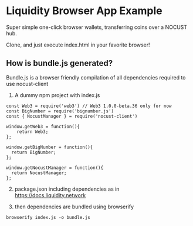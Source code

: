 # Liquidity Browser App Example

Super simple one-click browser wallets, transferring coins over a NOCUST hub.

Clone, and just execute index.html in your favorite browser!


## How is bundle.js generated?

Bundle.js is a browser friendly compilation of all dependencies required to use nocust-client

1) A dummy npm project with index.js 
  ```
  const Web3 = require('web3') // Web3 1.0.0-beta.36 only for now
  const BigNumber = require('bignumber.js')
  const { NocustManager } = require('nocust-client')

  window.getWeb3 = function(){
      return Web3;
  };

  window.getBigNumber = function(){
    return BigNumber;
  };

  window.getNocustManager = function(){
    return NocustManager;
  };
  ```

2) package.json including dependencies as in https://docs.liquidity.network

3) then dependencies are bundled using browserify
  ```
  browserify index.js -o bundle.js
  ```
